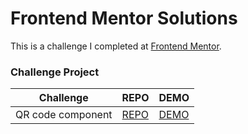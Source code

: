 # Frontend Mentor Solutions
This is a challenge I completed at [Frontend Mentor](https://www.frontendmentor.io/).


### Challenge Project

| Challenge                | REPO                                                                              | DEMO                                        |
| ------------------------ | -------------------------------------------------------------------------------- | -------------------------------------------------------------------------------- |
| QR code component        | [REPO](https://github.com/violet120/Frontend_Mentor/tree/main/qr_code_component)  | [DEMO](https://violet120.github.io/Frontend_Mentor/qr_code_component/index.html) |
